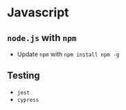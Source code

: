 # Javascript

## `node.js` with `npm`

- Update `npm` with `npm install npm -g`


## Testing

- `jest`
- `cypress`



